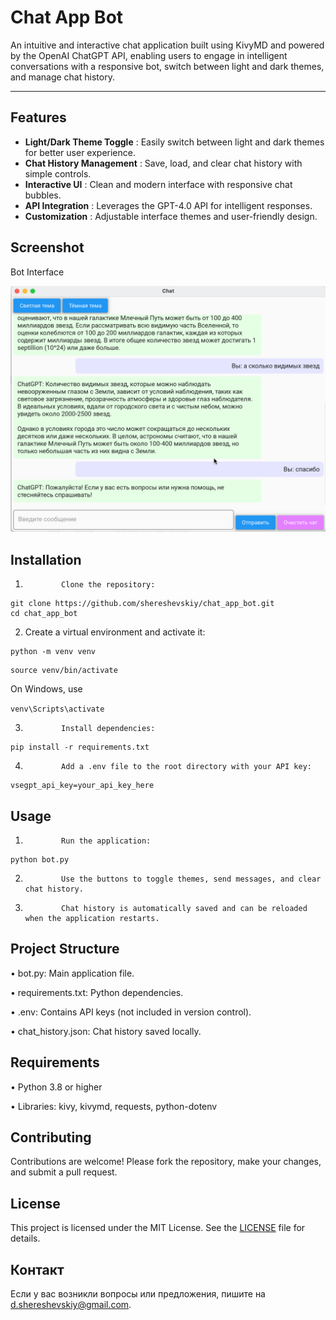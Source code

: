 # **Chat App Bot**

An intuitive and interactive chat application built using KivyMD and powered by the OpenAI ChatGPT API, enabling users to engage in intelligent conversations with a responsive bot, switch between light and dark themes, and manage chat history.

---

## **Features**

* **Light/Dark Theme Toggle** : Easily switch between light and dark themes for better user experience.
* **Chat History Management** : Save, load, and clear chat history with simple controls.
* **Interactive UI** : Clean and modern interface with responsive chat bubbles.
* **API Integration** : Leverages the GPT-4.0 API for intelligent responses.
* **Customization** : Adjustable interface themes and user-friendly design.

## **Screenshot**

Bot Interface

![Bot Interface](interface.png "Bot Interface")

## **Installation**

1.             Clone the repository:

```
git clone https://github.com/shereshevskiy/chat_app_bot.git
cd chat_app_bot
```

2. Create a virtual environment and activate it:

```
python -m venv venv
```

```
source venv/bin/activate  
```

On Windows, use

`venv\Scripts\activate`

3.             Install dependencies:

```
pip install -r requirements.txt
```

4.             Add a .env file to the root directory with your API key:

```
vsegpt_api_key=your_api_key_here
```

## **Usage**

1.             Run the application:

```
python bot.py
```

2.             Use the buttons to toggle themes, send messages, and clear chat history.

3.             Chat history is automatically saved and can be reloaded when the application restarts.

## **Project Structure**

•               bot.py: Main application file.

•               requirements.txt: Python dependencies.

•               .env: Contains API keys (not included in version control).

•               chat_history.json: Chat history saved locally.

## **Requirements**

•               Python 3.8 or higher

•               Libraries: kivy, kivymd, requests, python-dotenv

## **Contributing**

Contributions are welcome! Please fork the repository, make
your changes, and submit a pull request.

## **License**

This project is licensed under the MIT License. See the [LICENSE](LICENSE) file for details.

## **Контакт**

Если у вас возникли вопросы или предложения, пишите на [d.shereshevskiy@gmail.com](mailto:d.shereshevskiy@gmail.com).
